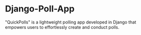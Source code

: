 # Django-Poll-App
"QuickPolls" is a lightweight polling app developed in Django that empowers users to effortlessly create and conduct polls.
